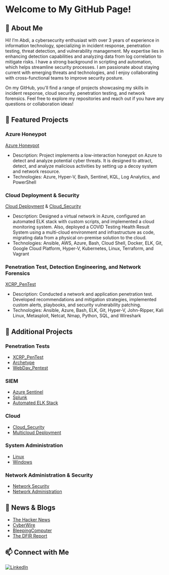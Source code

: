 # Welcome to My GitHub Page!

## 👋 About Me
Hi! I’m Abdi, a cybersecurity enthusiast with over 3 years of experience in information technology, specializing in incident response, penetration testing, threat detection, and vulnerability management. My expertise lies in enhancing detection capabilities and analyzing data from log correlation to mitigate risks. I have a strong background in scripting and automation, which helps streamline security processes. I am passionate about staying current with emerging threats and technologies, and I enjoy collaborating with cross-functional teams to improve security posture.

On my GitHub, you'll find a range of projects showcasing my skills in incident response, cloud security, penetration testing, and network forensics. Feel free to explore my repositories and reach out if you have any questions or collaboration ideas!

## 🌟 Featured Projects
### Azure Honeypot
[Azure Honeypot](https://github.com/aele1401/Azure-Honeypot)

- Description: Project implements a low-interaction honeypot on Azure to detect and analyze potential cyber threats. It is designed to attract, detect, and analyze malicious activities by setting up a decoy system and network resource. 
- Technologies: Azure, Hyper-V, Bash, Sentinel, KQL, Log Analytics, and PowerShell

### Cloud Deployment & Security
[Cloud Deployment](https://github.com/aele1401/Luxxy) & [Cloud_Security](https://github.com/aele1401/Cloud_Security)
- Description: Designed a virtual network in Azure, configured an automated ELK stack with custom scripts, and implemented a cloud monitoring system. Also, deployed a COVID Testing Health Result System using a multi-cloud environment and infrastructure as code, migrating data from a physical on-premise solution to the cloud.
- Technologies: Ansible, AWS, Azure, Bash, Cloud Shell, Docker, ELK, Git, Google Cloud Platform, Hyper-V, Kubernetes, Linux, Terraform, and Vagrant

### Penetration Test, Detection Engineering, and Network Forensics
[XCRP_PenTest](https://github.com/aele1401/XCRP_PenTest)
- Description: Conducted a network and application penetration test. Developed recommendations and mitigation strategies, implemented custom alerts, playbooks, and security vulnerability patching.
- Technologies: Ansible, Azure, Bash, ELK, Git, Hyper-V, John-Ripper, Kali Linux, Metasploit, Netcat, Nmap, Python, SQL, and Wireshark

## 🔭 Additional Projects
### Penetration Tests
- [XCRP_PenTest](https://github.com/aele1401/XCRP_PenTest)
- [Archetype](https://github.com/aele1401/HacktheBox/tree/main/Archetype)
- [WebDav_Pentest](https://github.com/aele1401/WebDav_Pentest)

### SIEM
- [Azure Sentinel](https://github.com/aele1401/Azure-Honeypot)
- [Splunk](https://github.com/aele1401/SIEM)
- [Automated ELK Stack](https://github.com/aele1401/Cloud_Security)

### Cloud
- [Cloud_Security](https://github.com/aele1401/Cloud_Security)
- [Multicloud Deployment](https://github.com/aele1401/Luxxy)

### System Administration
- [Linux](https://github.com/aele1401/Linux)
- [Windows](https://github.com/aele1401/Windows)

### Network Administration & Security
- [Network Security](https://github.com/aele1401/Network-Security)
- [Network Administration](https://github.com/aele1401/Network-Security)

## 🌱 News & Blogs
- [The Hacker News](https://thehackernews.com/)
- [CyberWire](https://thecyberwire.com/)
- [BleepingComputer](https://www.bleepingcomputer.com/)
- [The DFIR Report](https://thedfirreport.com/)

## 📫 Connect with Me
[![LinkedIn](https://img.shields.io/badge/LinkedIn-Connect-blue?style=flat&logo=linkedin)](https://www.linkedin.com/in/abdi-e-21a052138/)


